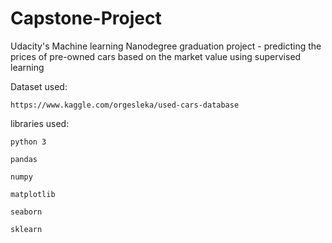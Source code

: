 # Capstone-Project
Udacity's Machine learning Nanodegree graduation project - predicting the prices of pre-owned cars based on the market value using supervised learning

Dataset used: 

    https://www.kaggle.com/orgesleka/used-cars-database

libraries used:

    python 3
  
    pandas
  
    numpy 
  
    matplotlib
  
    seaborn 
  
    sklearn
